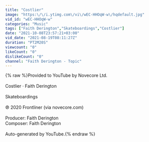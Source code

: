 ```yaml
---
title: "Costlier"
image: "https:\/\/i.ytimg.com\/vi\/wEC-HHOqW-w\/hqdefault.jpg"
vid_id: "wEC-HHOqW-w"
categories: "Music"
tags: ["Faith Derington","Skateboardings","Costlier"]
date: "2021-10-08T23:57:21+03:00"
vid_date: "2021-08-19T08:11:27Z"
duration: "PT2M20S"
viewcount: "0"
likeCount: "0"
dislikeCount: "0"
channel: "Faith Derington - Topic"
---
```

{% raw %}Provided to YouTube by Novecore Ltd.<br /><br />Costlier · Faith Derington<br /><br />Skateboardings<br /><br />℗ 2020 Frontliner (via novecore.com)<br /><br />Producer: Faith Derington<br />Composer: Faith Derington<br /><br />Auto-generated by YouTube.{% endraw %}

